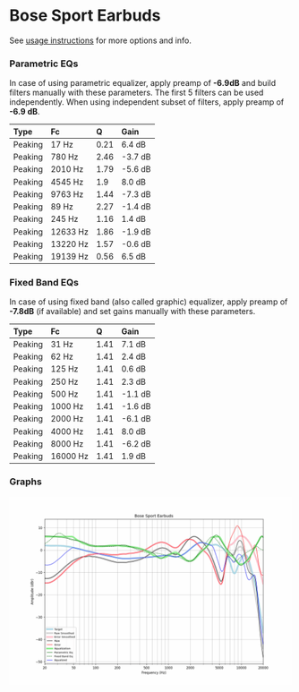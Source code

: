 # Bose Sport Earbuds
See [usage instructions](https://github.com/jaakkopasanen/AutoEq#usage) for more options and info.

### Parametric EQs
In case of using parametric equalizer, apply preamp of **-6.9dB** and build filters manually
with these parameters. The first 5 filters can be used independently.
When using independent subset of filters, apply preamp of **-6.9 dB**.

| Type    | Fc       |    Q | Gain    |
|:--------|:---------|:-----|:--------|
| Peaking | 17 Hz    | 0.21 | 6.4 dB  |
| Peaking | 780 Hz   | 2.46 | -3.7 dB |
| Peaking | 2010 Hz  | 1.79 | -5.6 dB |
| Peaking | 4545 Hz  | 1.9  | 8.0 dB  |
| Peaking | 9763 Hz  | 1.44 | -7.3 dB |
| Peaking | 89 Hz    | 2.27 | -1.4 dB |
| Peaking | 245 Hz   | 1.16 | 1.4 dB  |
| Peaking | 12633 Hz | 1.86 | -1.9 dB |
| Peaking | 13220 Hz | 1.57 | -0.6 dB |
| Peaking | 19139 Hz | 0.56 | 6.5 dB  |

### Fixed Band EQs
In case of using fixed band (also called graphic) equalizer, apply preamp of **-7.8dB**
(if available) and set gains manually with these parameters.

| Type    | Fc       |    Q | Gain    |
|:--------|:---------|:-----|:--------|
| Peaking | 31 Hz    | 1.41 | 7.1 dB  |
| Peaking | 62 Hz    | 1.41 | 2.4 dB  |
| Peaking | 125 Hz   | 1.41 | 0.6 dB  |
| Peaking | 250 Hz   | 1.41 | 2.3 dB  |
| Peaking | 500 Hz   | 1.41 | -1.1 dB |
| Peaking | 1000 Hz  | 1.41 | -1.6 dB |
| Peaking | 2000 Hz  | 1.41 | -6.1 dB |
| Peaking | 4000 Hz  | 1.41 | 8.0 dB  |
| Peaking | 8000 Hz  | 1.41 | -6.2 dB |
| Peaking | 16000 Hz | 1.41 | 1.9 dB  |

### Graphs
![](./Bose%20Sport%20Earbuds.png)